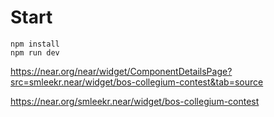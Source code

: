 # Start

```
npm install
npm run dev
```

https://near.org/near/widget/ComponentDetailsPage?src=smleekr.near/widget/bos-collegium-contest&tab=source

https://near.org/smleekr.near/widget/bos-collegium-contest

